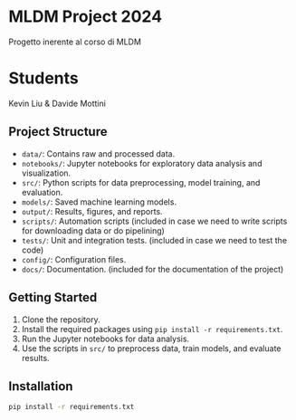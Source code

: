 # MLDM Project 2024

Progetto inerente al corso di MLDM

# Students

Kevin Liu &
Davide Mottini

## Project Structure
- `data/`: Contains raw and processed data.
- `notebooks/`: Jupyter notebooks for exploratory data analysis and visualization.
- `src/`: Python scripts for data preprocessing, model training, and evaluation.
- `models/`: Saved machine learning models.
- `output/`: Results, figures, and reports.
- `scripts/`: Automation scripts (included in case we need to write scripts for downloading data or do pipelining)
- `tests/`: Unit and integration tests. (included in case we need to test the code)
- `config/`: Configuration files.
- `docs/`: Documentation. (included for the documentation of the project)

## Getting Started
1. Clone the repository.
2. Install the required packages using `pip install -r requirements.txt`.
3. Run the Jupyter notebooks for data analysis.
4. Use the scripts in `src/` to preprocess data, train models, and evaluate results.

## Installation
```bash
pip install -r requirements.txt
```

